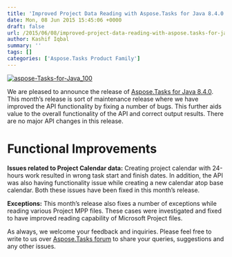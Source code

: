 ```yaml
---
title: 'Improved Project Data Reading with Aspose.Tasks for Java 8.4.0'
date: Mon, 08 Jun 2015 15:45:06 +0000
draft: false
url: /2015/06/08/improved-project-data-reading-with-aspose.tasks-for-java-8.4.0/
author: Kashif Iqbal
summary: ''
tags: []
categories: ['Aspose.Tasks Product Family']
---
```


[![][1]](http://www.aspose.com/java/project-management-component.aspx)

We are pleased to announce the release of [Aspose.Tasks for Java 8.4.0][2]. This month’s release is sort of maintenance release where we have improved the API functionality by fixing a number of bugs. This further aids value to the overall functionality of the API and correct output results. There are no major API changes in this release.

# Functional Improvements

**Issues related to Project Calendar data:** Creating project calendar with 24-hours work resulted in wrong task start and finish dates. In addition, the API was also having functionality issue while creating a new calendar atop base calendar. Both these issues have been fixed in this month’s release.

**Exceptions:** This month’s release also fixes a number of exceptions while reading various Project MPP files. These cases were investigated and fixed to have improved reading capability of Microsoft Project files.

As always, we welcome your feedback and inquiries. Please feel free to write to us over [Aspose.Tasks forum][3] to share your queries, suggestions and any other issues.




[1]: https://blog.aspose.com/wp-content/uploads/sites/2/2015/06/aspose-Tasks-for-Java_100.png "aspose-Tasks-for-Java_100"
[2]: http://www.aspose.com/community/files/72/java-components/aspose.tasks-for-java/entry632712.aspx
[3]: https://forum.aspose.com/c/tasks




